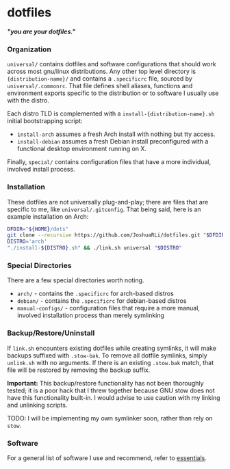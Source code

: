 # dotfiles

***"you are your dotfiles."***

### Organization

`universal/` contains dotfiles and software configurations that should work across most gnu/linux distributions. Any other top level directory is `{distribution-name}/` and contains a `.specificrc` file, sourced by `universal/.commonrc`. That file defines shell aliases, functions and environment exports specific to the distribution or to software I usually use with the distro.

Each distro TLD is complemented with a `install-{distribution-name}.sh` initial bootstrapping script:

* `install-arch` assumes a fresh Arch install with nothing but tty access.
* `install-debian` assumes a fresh Debian install preconfigured with a functional desktop environment running on X.

Finally, `special/` contains configuration files that have a more individual, involved install process.


### Installation

These dotfiles are not universally plug-and-play; there are files that are specific to me, like `universal/.gitconfig`. That being said, here is an example installation on Arch:

```bash
DFDIR="${HOME}/dots"
git clone --recursive https://github.com/JoshuaRLi/dotfiles.git "$DFDIR" && cd "$DFDIR"
DISTRO='arch'
"./install-${DISTRO}.sh" && ./link.sh universal "$DISTRO"
```


### Special Directories

There are a few special directories worth noting.

* `arch/` - contains the `.specificrc` for arch-based distros
* `debian/` - contains the `.specificrc` for debian-based distros
* `manual-configs/` - configuration files that require a more manual, involved installation process than merely symlinking


### Backup/Restore/Uninstall

If `link.sh` encounters existing dotfiles while creating symlinks, it will make backups suffixed with `.stow-bak`. To remove all dotfile symlinks, simply `unlink.sh` with no arguments. If there is an existing `.stow.bak` match, that file will be restored by removing the backup suffix.

**Important:** This backup/restore functionality has not been thoroughly tested; it is a poor hack that I threw together because GNU stow does not have this functionality built-in. I would advise to use caution with my linking and unlinking scripts.

TODO: I will be implementing my own symlinker soon, rather than rely on `stow`.


### Software

For a general list of software I use and recommend, refer to [essentials](https://github.com/JoshuaRLi/essentials).
